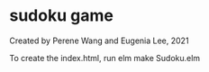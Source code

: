 # sudoku game
Created by Perene Wang and Eugenia Lee, 2021

To create the index.html, run 
	elm make Sudoku.elm